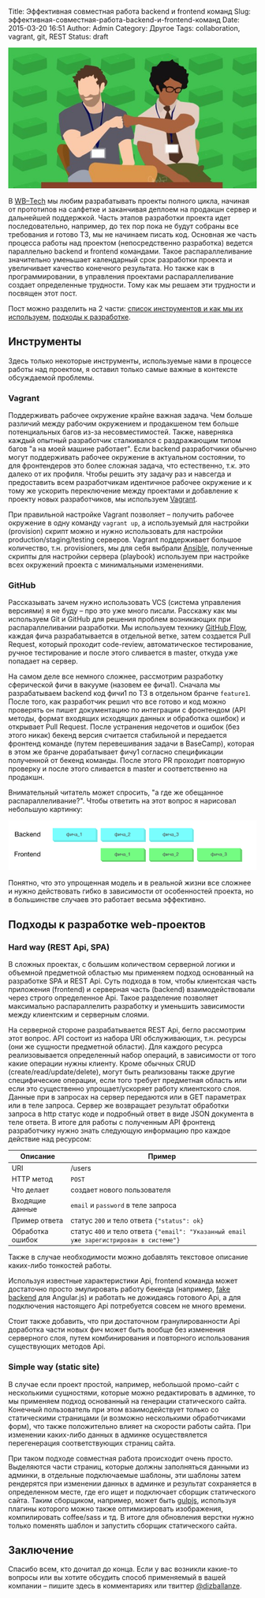 Title: Эффективная совместная работа backend и frontend команд
Slug: эффективная-совместная-работа-backend-и-frontend-команд
Date: 2015-03-20 16:51
Author: Admin
Category: Другое
Tags: collaboration, vagrant, git, REST
Status: draft

![teamwork][]

В [WB–Tech](http://wbtech.ru/) мы любим разрабатывать проекты полного цикла, начиная от прототипов на салфетке и
заканчивая деплоем на продакшн сервер и дальнейшей поддержкой. Часть этапов разработки проекта идет последовательно, 
например, до тех пор пока не будут собраны все требования и готово ТЗ, мы не начинаем писать код. Основная же часть 
процесса работы над проектом (непосредственно разработка) ведется параллельно backend и frontend командами. Такое 
распараллеливание значительно уменьшает календарный срок разработки проекта и увеличивает качество конечного результата. 
Но также как в программировании, в управления проектами распараллеливание создает определенные трудности. 
Тому как мы решаем эти трудности и посвящен этот пост.

Пост можно разделить на 2 части: [список инструментов и как мы их используем](#_1), [подходы к разработке](#web-).


Инструменты
-----------

Здесь только некоторые инструменты, используемые нами в процессе работы над проектом, я оставил только самые важные в 
контексте обсуждаемой проблемы.

### Vagrant

Поддерживать рабочее окружение крайне важная задача. Чем больше различий между рабочим окружением и продакшеном 
тем больше потенциальных багов из-за несовместимостей. Также, наверняка каждый опытный разработчик сталкивался с 
раздражающим типом багов "а на моей машине работает". Если backend разработчики обычно могут поддерживать рабочее 
окружение в актуальном состоянии, то для фронтендеров это более сложная задача, что естественно, т.к. это далеко 
от их профиля. Чтобы решить эту задачу раз и навсегда и предоставить всем разработчикам идентичное рабочее окружение 
и к тому же ускорить переключение между проектами и добавление к проекту новых разработчиков, мы используем 
[Vagrant](https://www.vagrantup.com/). 

При правильной настройке Vagrant позволяет – получить рабочее окружение в одну команду `vagrant up`, а используемый для 
настройки (provision) скрипт можно и нужно использовать для настройки production/staging/testing серверов. Vagrant поддерживает 
большое количество, т.н. provisioners, мы для себя выбрали [Ansible](http://www.ansible.com/), полученные скрипты для настройки 
сервера (playbook) используем при настройке всех окружений проекта с минимальными изменениями.


### GitHub

Рассказывать зачем нужно использовать VCS (система управления версиями) я не буду – про это уже много писали. Расскажу как 
мы используем Git и GitHub для решения проблем возникающих при распараллеливании разработки. Мы используем технику 
[GitHub Flow](https://guides.github.com/introduction/flow/), каждая фича разрабатывается в отдельной ветке, затем создается 
Pull Request, который проходит code-review, автоматическое тестирование, ручное тестирование и после этого сливается в master, 
откуда уже попадает на сервер.

На самом деле все немного сложнее, рассмотрим разработку сферической фичи в вакууме (назовем ее фича1). 
Сначала мы разрабатываем backend код фичи1 по ТЗ в 
отдельном бранче `feature1`. После того, как разработчик решил что все готово и код можно проверять он пишет документацию 
по интеграции с фронтендом (API методы, формат входящих исходящих данных и обработка ошибок) и открывает Pull Request. 
После устранения недочетов и ошибок (без этого никак) бекенд версия считается стабильной и передается фронтенд команде (путем перевешивания задачи в BaseCamp), 
которая в этом же бранче дорабатывает фичу1 согласно спецификации полученной от бекенд команды. После этого PR проходит 
повторную проверку и после этого сливается в master и соответственно на продакшн.

Внимательный читатель может спросить, "а где же обещанное распараллеливание?". Чтобы ответить на этот вопрос я нарисовал 
небольшую картинку:

![feature-flow][]

Понятно, что это упрощенная модель и в реальной жизни все сложнее и нужно действовать гибко в зависимости от особенностей проекта, 
но в большинстве случаев это работает весьма эффективно.


Подходы к разработке web-проектов
---------------------------------

### Hard way (REST Api, SPA)

В сложных проектах, с большим количеством серверной логики и объемной предметной областью мы применяем подход основанный на 
разработке SPA и REST Api. Суть подхода в том, чтобы клиентская часть приложения (frontend) и серверная часть (backend) взаимодействовали 
через строго определенное Api. Такое разделение позволяет максимально распараллелить разработку и уменьшить зависимости между клиентским 
и серверным слоями.

На серверной стороне разрабатывается REST Api, бегло рассмотрим этот вопрос. API состоит из 
набора URI обслуживающих, т.н. ресурсы (они же сущности предметной области). Для каждого ресурса реализовывается определенный 
набор операций, в зависимости от того какие операции нужны клиенту. Кроме обычных CRUD (create/read/update/delete), могут быть 
реализованы также другие специфические операции, если того требует предметная область или если это существенно упрощает/ускоряет работу 
клиентского слоя. Данные при в запросах на сервер передаются или в GET параметрах или в теле запроса. Сервер же возвращает результат 
обработки запроса в http статус коде и подробный ответ в виде JSON документа в теле ответа. В итоге для работы с полученным API 
фронтенд разработчику нужно знать следующую информацию про каждое действие над ресурсом:

 Описание         | Пример
 -----------------|---------------
 URI              | /users
 HTTP метод       | `POST`
 Что делает       | создает нового пользователя
 Входящие данные  | `email` и `password` в теле запроса
 Пример ответа    | статус `200` и тело ответа `{"status": ok}`
 Обработка ошибок | статус `400` и тело ответа `{"email": "Указанный email уже зарегистрирован в системе"}`

Также в случае необходимости можно добавлять текстовое описание каких-либо тонкостей работы.

Используя известные характеристики Api, frontend команда может достаточно просто эмулировать работу бекенда (например, 
[fake backend](https://docs.angularjs.org/api/ngMock/service/$httpBackend) для Angular.js) и работать не дожидаясь готового Api, а 
для подключения настоящего Api потребуется совсем не много времени.

Стоит также добавить, что при достаточном гранулированности Api доработка части новых фич может быть вообще без изменения 
серверного слоя, путем комбинирования и повторного использования существующих методов Api.


### Simple way (static site)

В случае если проект простой, например, небольшой промо-сайт с несколькими сущностями, которые можно редактировать в админке, 
то мы применяем подход основанный на генерации статического сайта. Конечный пользователь при этом взаимодействует 
только со статическими страницами (и возможно несколькими обработчиками форм), что также положительно влияет на скорости работы сайта. 
При изменении каких-либо данных в админке осуществялется перегенерация соответствующих страниц сайта.

При таком подходе совместная работа происходит очень просто. Выделяются части страниц, которые должны заполняться данными из админки, 
в отдельные подключаемые шаблоны, эти шаблоны затем рендерятся при изменении данных в админке и результат сохраняется в определенном 
месте, где его ищет и подключает сборщик статического сайта. Таким сборщиком, например, может быть [gulpjs](http://gulpjs.com/), используя 
плагины которого можно также оптимизировать изображения, компилировать coffee/sass и тд. В итоге для 
обновления верстки нужно только поменять шаблон и запустить сборщик статического сайта.


Заключение
----------

Спасибо всем, кто дочитал до конца. Если у вас возникли какие-то вопросы или вы хотите обсудить способ применяемый в вашей 
компании – пишите здесь в комментариях или твиттер [@dizballanze](https://twitter.com/dizballanze).


  [teamwork]: /media/2015/3/teamwork.jpg
    "Team work!"
  [feature-flow]: /media/2015/3/flow.png
    "Features flow!"